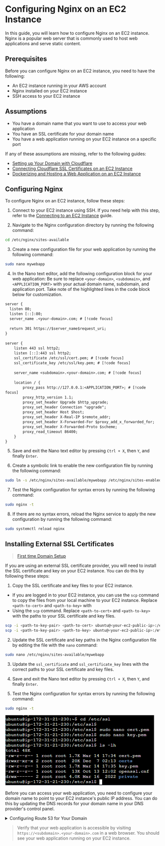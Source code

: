 # Configuring Nginx on an EC2 Instance

In this guide, you will learn how to configure Nginx on an EC2 instance. Nginx is a popular web server that is commonly used to host web applications and serve static content.

## Prerequisites

Before you can configure Nginx on an EC2 instance, you need to have the following:

* An EC2 instance running in your AWS account
* Nginx installed on your EC2 instance
* SSH access to your EC2 instance

## Assumptions

* You have a domain name that you want to use to access your web application
* You have an SSL certificate for your domain name
* You have a web application running on your EC2 instance on a specific port

If any of these assumptions are missing, refer to the following guides:

* [Setting up Your Domain with Cloudflare](/docs/cloudflare/00-cloudflare-overview)
* [Connecting Cloudflare SSL Certificates on an EC2 Instance](/docs/cloudflare/01-cloudflare-ssl)
* [Dockerizing and Hosting a Web Application on an EC2 Instance](/docs/docker/01-application-dockerization)

## Configuring Nginx

To configure Nginx on an EC2 instance, follow these steps:

1. Connect to your EC2 instance using SSH. If you need help with this step, refer to the [Connecting to an EC2 Instance](/docs/ec2/02-connecting-to-ec2) guide.

2. Navigate to the Nginx configuration directory by running the following command:

```bash
cd /etc/nginx/sites-available
```

3. Create a new configuration file for your web application by running the following command:

```bash
sudo nano mywebapp
```

4. In the Nano text editor, add the following configuration block for your web application: Be sure to replace `<your-domain>`,   `<subdomain>`, and `<APPLICATION_PORT>` with your actual domain name, subdomain, and application port. Take note of the highlighted lines in the code block below for customization.

```nginx
server {
  listen 80;
  listen [::]:80;
  server_name .<your-domain>.com; # [!code focus]

  return 301 https://$server_name$request_uri;
}

server {
    listen 443 ssl http2;
    listen [::]:443 ssl http2;
    ssl_certificate /etc/ssl/cert.pem; # [!code focus]
    ssl_certificate_key /etc/ssl/key.pem; # [!code focus]

    server_name <subdomain>.<your-domain>.com; # [!code focus]

    location / {
        proxy_pass http://127.0.0.1:<APPLICATION_PORT>; # [!code focus]
        proxy_http_version 1.1;
        proxy_set_header Upgrade $http_upgrade;
        proxy_set_header Connection "upgrade";
        proxy_set_header Host $host;
        proxy_set_header X-Real-IP $remote_addr;
        proxy_set_header X-Forwarded-For $proxy_add_x_forwarded_for;
        proxy_set_header X-Forwarded-Proto $scheme;
        proxy_read_timeout 86400;
    }
}
```

5. Save and exit the Nano text editor by pressing `Ctrl + X`, then `Y`, and finally `Enter`.

6. Create a symbolic link to enable the new configuration file by running the following command:

```bash
sudo ln -s /etc/nginx/sites-available/mywebapp /etc/nginx/sites-enabled/
```

7. Test the Nginx configuration for syntax errors by running the following command:

```bash
sudo nginx -t
```

8. If there are no syntax errors, reload the Nginx service to apply the new configuration by running the following command:

```bash
sudo systemctl reload nginx
```


## Installing External SSL Certificates

> [First time Domain Setup](/docs/cloudflare/00-cloudflare-overview)

If you are using an external SSL certificate provider, you will need to install the SSL certificate and key on your EC2 instance. You can do this by following these steps:

1. Copy the SSL certificate and key files to your EC2 instance.
  - If you are logged in to your EC2 instance, you can use the `scp` command to copy the files from your local machine to your EC2 instance. Replace `<path-to-cert>` and `<path-to-key>` with
  - Using the `scp` command. Replace `<path-to-cert>` and `<path-to-key>` with the paths to your SSL certificate and key files.

```bash
scp -i <path-to-key-pair> <path-to-cert> ubuntu@<your-ec2-public-ip>:/etc/ssl/cert.pem
scp -i <path-to-key-pair> <path-to-key> ubuntu@<your-ec2-public-ip>:/etc/ssl/key.pem
```

2. Update the SSL certificate and key paths in the Nginx configuration file by editing the file with the `nano` command:

```bash
sudo nano /etc/nginx/sites-available/mywebapp
```

3. Update the `ssl_certificate` and `ssl_certificate_key` lines with the correct paths to your SSL certificate and key files.

4. Save and exit the Nano text editor by pressing `Ctrl + X`, then `Y`, and finally `Enter`.

5. Test the Nginx configuration for syntax errors by running the following command:

```bash
sudo nginx -t
```

![image](/images/image18.png)



Before you can access your web application, you need to configure your domain name to point to your EC2 instance's public IP address. You can do this by updating the DNS records for your domain name in your DNS provider's control panel.






<details>
<summary>Configuring Route 53 for Your Domain</summary>

### [optional] Configuring Route 53 for Your Domain

If you are using Amazon Route 53 as your DNS provider instead of cloudflare, you can configure your domain name to point to your EC2 instance by following these steps:

note that you will need to have your domain hosted on Route 53 to follow these steps. You will also need to have an Elastic IP address associated with your EC2 instance. If you don't have an Elastic IP address, you can follow the steps in the [Setting up Elastic IP](/docs/ec2/01-create-an-instance#setting-up-elastic-ip) guide.

You will also need to update the nginx configuration file to use the Elastic IP address and ssl certs.

1. Open the [Route 53 console](https://console.aws.amazon.com/route53/).

2. In the navigation pane, choose `Hosted zones`.

3. Choose the domain name that you want to configure.

4. Choose `Create record`.

5. In the `Create record` dialog box, configure the following settings:

   * **Record name** - Enter the subdomain that you want to use for your web application (e.g., `www` ).
   * **Record type** - Choose `A - IPv4 address` .
   * **Value/Route traffic to** - Choose `Alias to EC2 instance` and select your EC2 instance from the list.

6. Choose `Create records`.

7. Wait for the changes to propagate. You can verify that your domain name is pointing to your EC2 instance by running the following command in your terminal:

```bash
nslookup <subdomain>.<your-domain>.com
```

</details>

> Verify that your web application is accessible by visiting `https://<subdomain>.<your-domain>.com` in a web browser. You should see your web application running on your EC2 instance.

